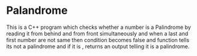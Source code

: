 # Palandrome
This is a C++ program which checks whether a number is a Palindrome by reading it from behind and from front simultaneously and when a last and first number are not same then condition becomes false and function tells its not a palindrome and if it is , returns an output telling it is a palindrome.
